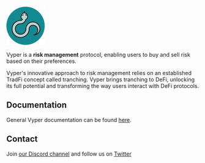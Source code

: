 [<img alt="Vyper Protocol" src="https://github.com/vyper-protocol/branding/blob/main/medium-logo.png" width="100" />](https://vyperprotocol.io)

Vyper is a **risk management** protocol, enabling users to buy and sell risk based on their preferences.

Vyper's innovative approach to risk management relies on an established TradFi concept called tranching. Vyper brings tranching to DeFi, unlocking its full potential and transforming the way users interact with DeFi protocols.

## Documentation

General Vyper documentation can be found [here](https://docs.vyperprotocol.io/).

## Contact

Join [our Discord channel](https://discord.gg/KYaXgwetcK) and follow us on [Twitter](https://twitter.com/VyperProtocol)
